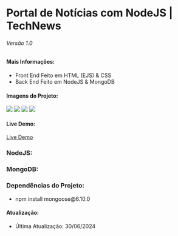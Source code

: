 <h1>Portal de Notícias com NodeJS | TechNews</h1>
<h6>Versão 1.0</h6>

<h4>Mais Informações:</h4>
<ul>
  <li>Front End Feito em HTML (EJS) & CSS</li>
  <li>Back End Feito em NodeJS & MongoDB</li>
</ul>

<h4>Imagens do Projeto:</h4>
<img src="https://uploaddeimagens.com.br/images/004/806/656/full/thumbnail.png?1719721117"/>
<img src="https://uploaddeimagens.com.br/images/004/806/657/full/thumbnail.png?1719721303"/>
<img src="https://uploaddeimagens.com.br/images/004/806/659/full/thumbnail.png?1719721393"/>
<img src="https://uploaddeimagens.com.br/images/004/806/660/full/thumbnail.png?1719721463"/>

<h4>Live Demo:</h4>
<a href="https://technews-hxey.onrender.com/">Live Demo</a>


<h3>NodeJS:</h3>
<h3>MongoDB:</h3>

<h3>Dependências do Projeto:</h3>
<ul>
  <li>npm install mongoose@6.10.0</li>
</ul>

<h4>Atualização:</h4>
<ul>
  <li>Última Atualização: 30/06/2024</li>
</ul>

